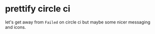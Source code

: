 prettify circle ci
=============

let's get away from `Failed` on circle ci but maybe some nicer messaging and icons.
